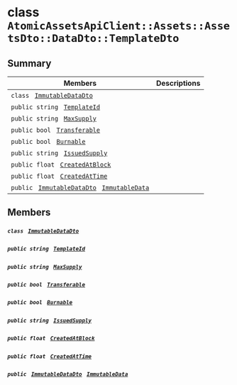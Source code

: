 # class `AtomicAssetsApiClient::Assets::AssetsDto::DataDto::TemplateDto` 

## Summary

 Members                                | Descriptions                                
----------------------------------------|---------------------------------------------
`class ` [`ImmutableDataDto`](.github/workflows/documentation/md/AtomicAssetsApiClient--Assets--AssetsDto--DataDto--TemplateDto--ImmutableDataDto.md#class_atomic_assets_api_client_1_1_assets_1_1_assets_dto_1_1_data_dto_1_1_template_dto_1_1_immutable_data_dto)        | 
`public string ` [`TemplateId`](#class_atomic_assets_api_client_1_1_assets_1_1_assets_dto_1_1_data_dto_1_1_template_dto_1a5c685b09e3b7fae8be2d38c8f4803549) | 
`public string ` [`MaxSupply`](#class_atomic_assets_api_client_1_1_assets_1_1_assets_dto_1_1_data_dto_1_1_template_dto_1a4dd50194618fac55b4d08b6c93724a32) | 
`public bool ` [`Transferable`](#class_atomic_assets_api_client_1_1_assets_1_1_assets_dto_1_1_data_dto_1_1_template_dto_1ab0a2025837cfad369c22e114d1c93d42) | 
`public bool ` [`Burnable`](#class_atomic_assets_api_client_1_1_assets_1_1_assets_dto_1_1_data_dto_1_1_template_dto_1a50c30f69b54db362be32720d5cc433bd) | 
`public string ` [`IssuedSupply`](#class_atomic_assets_api_client_1_1_assets_1_1_assets_dto_1_1_data_dto_1_1_template_dto_1a3cb7f0ff4cebaec1e75ad6a8a0fbc944) | 
`public float ` [`CreatedAtBlock`](#class_atomic_assets_api_client_1_1_assets_1_1_assets_dto_1_1_data_dto_1_1_template_dto_1a0caa720646d595f07067fcc6c44a4b2e) | 
`public float ` [`CreatedAtTime`](#class_atomic_assets_api_client_1_1_assets_1_1_assets_dto_1_1_data_dto_1_1_template_dto_1a14bdb6268c108cfc8647325d8aff2078) | 
`public ` [`ImmutableDataDto`](.github/workflows/documentation/md/AtomicAssetsApiClient--Assets--AssetsDto--DataDto--TemplateDto--ImmutableDataDto.md#class_atomic_assets_api_client_1_1_assets_1_1_assets_dto_1_1_data_dto_1_1_template_dto_1_1_immutable_data_dto)` ` [`ImmutableData`](#class_atomic_assets_api_client_1_1_assets_1_1_assets_dto_1_1_data_dto_1_1_template_dto_1a28b34021a1981f45a7e386c19634f80c) | 

## Members

##### `class ` [`ImmutableDataDto`](.github/workflows/documentation/md/AtomicAssetsApiClient--Assets--AssetsDto--DataDto--TemplateDto--ImmutableDataDto.md#class_atomic_assets_api_client_1_1_assets_1_1_assets_dto_1_1_data_dto_1_1_template_dto_1_1_immutable_data_dto) 

##### `public string ` [`TemplateId`](#class_atomic_assets_api_client_1_1_assets_1_1_assets_dto_1_1_data_dto_1_1_template_dto_1a5c685b09e3b7fae8be2d38c8f4803549) 

##### `public string ` [`MaxSupply`](#class_atomic_assets_api_client_1_1_assets_1_1_assets_dto_1_1_data_dto_1_1_template_dto_1a4dd50194618fac55b4d08b6c93724a32) 

##### `public bool ` [`Transferable`](#class_atomic_assets_api_client_1_1_assets_1_1_assets_dto_1_1_data_dto_1_1_template_dto_1ab0a2025837cfad369c22e114d1c93d42) 

##### `public bool ` [`Burnable`](#class_atomic_assets_api_client_1_1_assets_1_1_assets_dto_1_1_data_dto_1_1_template_dto_1a50c30f69b54db362be32720d5cc433bd) 

##### `public string ` [`IssuedSupply`](#class_atomic_assets_api_client_1_1_assets_1_1_assets_dto_1_1_data_dto_1_1_template_dto_1a3cb7f0ff4cebaec1e75ad6a8a0fbc944) 

##### `public float ` [`CreatedAtBlock`](#class_atomic_assets_api_client_1_1_assets_1_1_assets_dto_1_1_data_dto_1_1_template_dto_1a0caa720646d595f07067fcc6c44a4b2e) 

##### `public float ` [`CreatedAtTime`](#class_atomic_assets_api_client_1_1_assets_1_1_assets_dto_1_1_data_dto_1_1_template_dto_1a14bdb6268c108cfc8647325d8aff2078) 

##### `public ` [`ImmutableDataDto`](.github/workflows/documentation/md/AtomicAssetsApiClient--Assets--AssetsDto--DataDto--TemplateDto--ImmutableDataDto.md#class_atomic_assets_api_client_1_1_assets_1_1_assets_dto_1_1_data_dto_1_1_template_dto_1_1_immutable_data_dto)` ` [`ImmutableData`](#class_atomic_assets_api_client_1_1_assets_1_1_assets_dto_1_1_data_dto_1_1_template_dto_1a28b34021a1981f45a7e386c19634f80c) 


